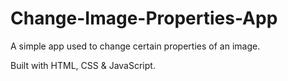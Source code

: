 # Change-Image-Properties-App


A simple app used to change certain properties of an image. 

Built with HTML, CSS &amp; JavaScript.
